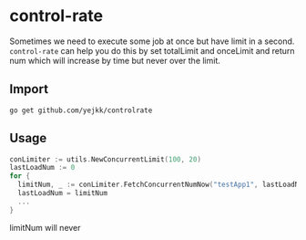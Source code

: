 # control-rate

Sometimes we need to execute some job at once but have limit in a second. `control-rate` can help you do this by set totalLimit and onceLimit and return num which will increase by time but never over the limit.

## Import
`go get github.com/yejkk/controlrate`

## Usage
```go
conLimiter := utils.NewConcurrentLimit(100, 20)
lastLoadNum := 0
for {
  limitNum, _ := conLimiter.FetchConcurrentNumNow("testApp1", lastLoadNum)
  lastLoadNum = limitNum
  ...
}
```
limitNum will never 
